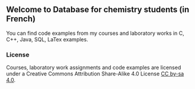## Welcome to Database for chemistry students (in French)

You can find code examples from my courses and laboratory works in C, C++, Java, SQL, LaTex  examples.

### License

Courses, laboratory work assignments and code examples are licensed under a Creative Commons Attribution Share-Alike 4.0 License [CC by-sa 4.0](https://creativecommons.org/licenses/by-sa/4.0/).
